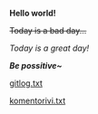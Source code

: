 **Hello world!**

~~Today is a bad day...~~

*Today is a great day!*

**_Be possitive~_**

[gitlog.txt](laskarit/viikko1/gitlog.txt)

[komentorivi.txt](laskarit/viikko1/komentorivi.txt)

